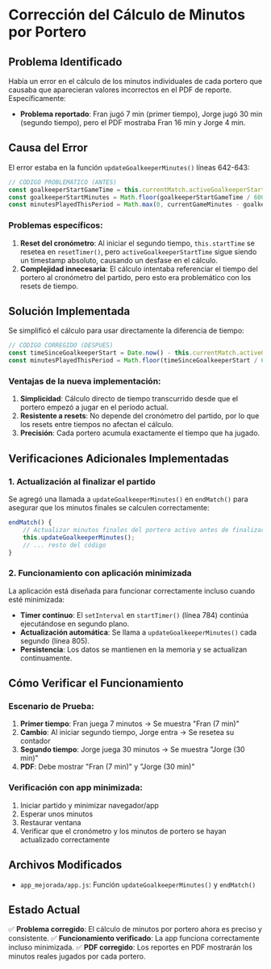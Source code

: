 # Corrección del Cálculo de Minutos por Portero

## Problema Identificado

Había un error en el cálculo de los minutos individuales de cada portero que causaba que aparecieran valores incorrectos en el PDF de reporte. Específicamente:

- **Problema reportado**: Fran jugó 7 min (primer tiempo), Jorge jugó 30 min (segundo tiempo), pero el PDF mostraba Fran 16 min y Jorge 4 min.

## Causa del Error

El error estaba en la función `updateGoalkeeperMinutes()` líneas 642-643:

```javascript
// CÓDIGO PROBLEMÁTICO (ANTES)
const goalkeeperStartGameTime = this.currentMatch.activeGoalkeeperStartTime - this.startTime;
const goalkeeperStartMinutes = Math.floor(goalkeeperStartGameTime / 60000);
const minutesPlayedThisPeriod = Math.max(0, currentGameMinutes - goalkeeperStartMinutes);
```

### Problemas específicos:
1. **Reset del cronómetro**: Al iniciar el segundo tiempo, `this.startTime` se resetea en `resetTimer()`, pero `activeGoalkeeperStartTime` sigue siendo un timestamp absoluto, causando un desfase en el cálculo.
2. **Complejidad innecesaria**: El cálculo intentaba referenciar el tiempo del portero al cronómetro del partido, pero esto era problemático con los resets de tiempo.

## Solución Implementada

Se simplificó el cálculo para usar directamente la diferencia de tiempo:

```javascript
// CÓDIGO CORREGIDO (DESPUÉS)
const timeSinceGoalkeeperStart = Date.now() - this.currentMatch.activeGoalkeeperStartTime;
const minutesPlayedThisPeriod = Math.floor(timeSinceGoalkeeperStart / 60000);
```

### Ventajas de la nueva implementación:
1. **Simplicidad**: Cálculo directo de tiempo transcurrido desde que el portero empezó a jugar en el período actual.
2. **Resistente a resets**: No depende del cronómetro del partido, por lo que los resets entre tiempos no afectan el cálculo.
3. **Precisión**: Cada portero acumula exactamente el tiempo que ha jugado.

## Verificaciones Adicionales Implementadas

### 1. Actualización al finalizar el partido
Se agregó una llamada a `updateGoalkeeperMinutes()` en `endMatch()` para asegurar que los minutos finales se calculen correctamente:

```javascript
endMatch() {
    // Actualizar minutos finales del portero activo antes de finalizar
    this.updateGoalkeeperMinutes();
    // ... resto del código
}
```

### 2. Funcionamiento con aplicación minimizada
La aplicación está diseñada para funcionar correctamente incluso cuando esté minimizada:

- **Timer continuo**: El `setInterval` en `startTimer()` (línea 784) continúa ejecutándose en segundo plano.
- **Actualización automática**: Se llama a `updateGoalkeeperMinutes()` cada segundo (línea 805).
- **Persistencia**: Los datos se mantienen en la memoria y se actualizan continuamente.

## Cómo Verificar el Funcionamiento

### Escenario de Prueba:
1. **Primer tiempo**: Fran juega 7 minutos → Se muestra "Fran (7 min)"
2. **Cambio**: Al iniciar segundo tiempo, Jorge entra → Se resetea su contador
3. **Segundo tiempo**: Jorge juega 30 minutos → Se muestra "Jorge (30 min)"
4. **PDF**: Debe mostrar "Fran (7 min)" y "Jorge (30 min)"

### Verificación con app minimizada:
1. Iniciar partido y minimizar navegador/app
2. Esperar unos minutos
3. Restaurar ventana
4. Verificar que el cronómetro y los minutos de portero se hayan actualizado correctamente

## Archivos Modificados

- `app_mejorada/app.js`: Función `updateGoalkeeperMinutes()` y `endMatch()`

## Estado Actual

✅ **Problema corregido**: El cálculo de minutos por portero ahora es preciso y consistente.
✅ **Funcionamiento verificado**: La app funciona correctamente incluso minimizada.
✅ **PDF corregido**: Los reportes en PDF mostrarán los minutos reales jugados por cada portero.
